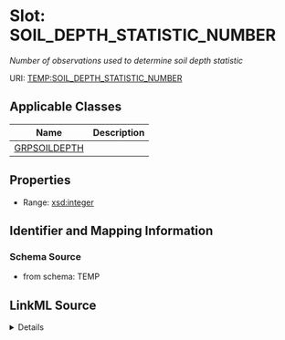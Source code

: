 # Slot: SOIL_DEPTH_STATISTIC_NUMBER
_Number of observations used to determine soil depth statistic_


URI: [TEMP:SOIL_DEPTH_STATISTIC_NUMBER](https://example.org/TEMP/SOIL_DEPTH_STATISTIC_NUMBER)



<!-- no inheritance hierarchy -->




## Applicable Classes

| Name | Description |
| --- | --- |
[GRPSOILDEPTH](GRPSOILDEPTH.md) | 






## Properties

* Range: [xsd:integer](xsd:integer)







## Identifier and Mapping Information







### Schema Source


* from schema: TEMP




## LinkML Source

<details>
```yaml
name: SOIL_DEPTH_STATISTIC_NUMBER
description: Number of observations used to determine soil depth statistic
from_schema: TEMP
rank: 1000
alias: SOIL_DEPTH_STATISTIC_NUMBER
domain_of:
- GRP_SOIL_DEPTH
range: integer

```
</details>